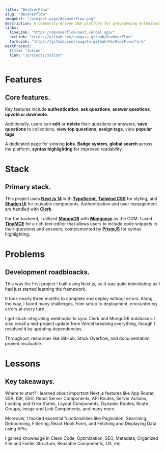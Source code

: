 ```yaml
---
title: "DevOverFlow"
slug: "devoverflow"
imageUrl: "/project-page/devoverflow.png"
description: A community-driven Q&A platform for programming enthusiasts.
links:
  liveLink: "https://devoverflow-next.vercel.app/"
  srcLink: "https://github.com/sougata-github/DevOverFlow"
  forkLink: "https://github.com/sougata-github/DevOverFlow/fork"
nextProject:
  title: "Jotion"
  link: "/projects/jotion"
---
```


# Features

## Core features.

Key features include **authentication**, **ask questions**, **answer questions**, **upvote or downvote**.

Additionally, users can **edit** or **delete** their questions or answers, **save questions** to collections, **view top questions**, **assign tags**, view **popular tags**.

A dedicated page for viewing **jobs**. **Badge system**, **global search** across the platform, **syntax highlighting** for improved readability.

# Stack

## Primary stack.

This project uses **[Next.js 14](https://nextjs.org/)** with **[TypeScript](https://www.typescriptlang.org/)**, **[Tailwind CSS](https://tailwindcss.com/)** for styling, and **[Shadcn UI](https://ui.shadcn.com/)** for reusable components. Authentication and user management are handled with **[Clerk](https://clerk.com/)**.

For the backend, I utilized **[MongoDB](https://www.mongodb.com/)** with **[Mongoose](https://mongoosejs.com/)** as the ODM. I used **[TinyMCE](https://www.tiny.cloud/)** for a rich text-editor that allows users to include code snippets in their questions and answers, complemented by **[PrismJS](https://prismjs.com/)** for syntax highlighting.

# Problems

## Development roadbloacks.

This was the first project I built using Next.js, so it was quite intimidating as I had just started learning the framework.

It took nearly three months to complete and deploy without errors. Along the way, I faced many challenges, from setup to deployment, encountering errors at every turn.

I got stuck integrating webhooks to sync Clerk and MongoDB databases. I also recall a mid-project update from Vercel breaking everything, though I resolved it by updating dependencies.

Throughout, resources like GitHub, Stack Overflow, and documentation proved invaluable.

# Lessons

## Key takeaways.

Where to start? I learned about important Next.js features like App Router, SSR, ISR, SSG, React Server Components, API Routes, Server Actions, Loading and Error States, Layout Components, Dynamic Routes, Route Groups, Image and Link Components, and many more.

Moreover, I tackled essential functionalities like Pagination, Searching, Debouncing, Filtering, React Hook Form, and Fetching and Displaying Data using APIs.

I gained knowledge in Clean Code, Optimization, SEO, Metadata, Organized File and Folder Structure, Reusable Components, UX, etc.
